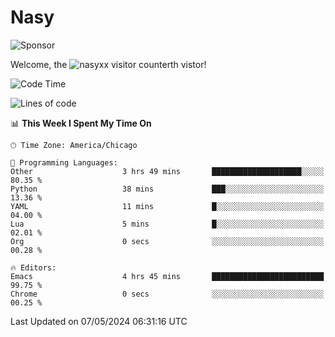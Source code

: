 # Nasy

<!--
<p align="center">
<img height="200" src="https://github-readme-stats.vercel.app/api?username=nasyxx&count_private=true&show_icons=true&theme=dracula&include_all_commits=true"/>
<img height="200" src="https://github-readme-stats.vercel.app/api/top-langs/?username=nasyxx&theme=dracula&hide=html,jupyter+notebook&count_private=true&show_icons=true"/>
</p>

  
----------------
-->

![Sponsor](https://img.shields.io/static/v1.svg?label=Sponsor&message=%E2%9D%A4&logo=GitHub&style=flat&color=pink)
 
Welcome, the ![nasyxx visitor counter](https://count.getloli.com/get/@nasyxx?theme=rule34)th vistor!
 
<!--START_SECTION:waka-->
![Code Time](http://img.shields.io/badge/Code%20Time-4%2C430%20hrs%2012%20mins-blue)

![Lines of code](https://img.shields.io/badge/From%20Hello%20World%20I%27ve%20Written-6.3%20million%20lines%20of%20code-blue)

📊 **This Week I Spent My Time On** 

```text
🕑︎ Time Zone: America/Chicago

💬 Programming Languages: 
Other                    3 hrs 49 mins       ████████████████████░░░░░   80.35 % 
Python                   38 mins             ███░░░░░░░░░░░░░░░░░░░░░░   13.36 % 
YAML                     11 mins             █░░░░░░░░░░░░░░░░░░░░░░░░   04.00 % 
Lua                      5 mins              █░░░░░░░░░░░░░░░░░░░░░░░░   02.01 % 
Org                      0 secs              ░░░░░░░░░░░░░░░░░░░░░░░░░   00.28 % 

🔥 Editors: 
Emacs                    4 hrs 45 mins       █████████████████████████   99.75 % 
Chrome                   0 secs              ░░░░░░░░░░░░░░░░░░░░░░░░░   00.25 % 
```


 Last Updated on 07/05/2024 06:31:16 UTC
<!--END_SECTION:waka-->

<!-- ![visitors](https://visitor-badge.laobi.icu/badge?page_id=nasyxx.nasyxx) -->

